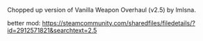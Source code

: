 Chopped up version of Vanilla Weapon Overhaul (v2.5) by lmlsna.

better mod: https://steamcommunity.com/sharedfiles/filedetails/?id=2912571821&searchtext=2.5
